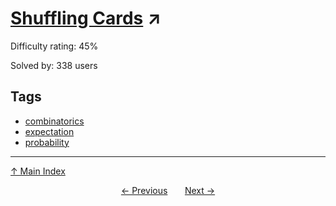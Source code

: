 # [Shuffling Cards](https://projecteuler.net/problem=687) ↗️

Difficulty rating: 45%

Solved by: 338 users
## Tags

- [combinatorics](../tags/combinatorics.md)
- [expectation](../tags/expectation.md)
- [probability](../tags/probability.md)



---

[↑ Main Index](../README.md)


<div align=center><a href='686.md'>← Previous</a> &nbsp;&nbsp; &nbsp;&nbsp;  <a href='688.md'>Next →</a></div>
